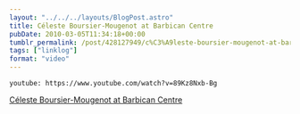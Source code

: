 ```yaml
---
layout: "../../../layouts/BlogPost.astro"
title: Céleste Boursier-Mougenot at Barbican Centre
pubDate: 2010-03-05T11:34:18+00:00
tumblr_permalink: /post/428127949/c%C3%A9leste-boursier-mougenot-at-barbican-centre
tags: ["linklog"]
format: "video"
---
```


`youtube: https://www.youtube.com/watch?v=89Kz8Nxb-Bg`

[Céleste Boursier-Mougenot at Barbican Centre][1]

[1]: https://www.youtube.com/watch?v=89Kz8Nxb-Bg

